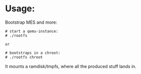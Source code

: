 # Usage:

Bootstrap MES and more:

```
# start a qemu-instance:
# ./rootfs

or

# bootstraps in a chroot:
# ./rootfs chroot
```

It mounts a ramdisk/tmpfs, where 
all the produced stuff lands in. 

